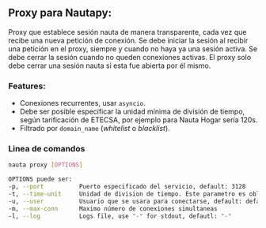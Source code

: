 ## Proxy para Nautapy:
Proxy que establece sesión nauta de manera transparente, cada vez que recibe una nueva petición de conexión. Se debe iniciar la sesión al recibir una petición en el proxy, siempre y cuando no haya ya una sesión activa. Se debe cerrar la sesión cuando no queden conexiones activas. El proxy solo debe cerrar una sesión nauta si esta fue abierta por él mismo.

### Features:
- Conexiones recurrentes, usar `asyncio`.
- Debe ser posible especificar la unidad mínima de división de tiempo, según tarificación de ETECSA, por ejemplo para Nauta Hogar sería 120s.
- Filtrado por `domain_name` (_whitelist_ o _blacklist_).


### Linea de comandos

```bash
nauta proxy [OPTIONS]

OPTIONS puede ser:
-p, --port          Puerto especificado del servicio, default: 3128
-t, --time-unit     Unidad de division de tiempo. Este parametro es obligatorio.
-u, --user          Usuario que se usara para conectarse, default: default_nautapy_user
-m, --max-conn      Maximo número de conexiones simultaneas
-l, --log           Logs file, use "-" for stdout, defautl: "-"
```
